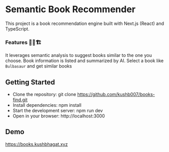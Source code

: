 # Semantic Book Recommender
This project is a book recommendation engine built with Next.js (React) and TypeScript. 

### Features 📕🔎🏗️
It leverages semantic analysis to suggest books similar to the one you choose. Book information is listed and summarized by AI. Select a book like ```Bulbasaur``` and get similar books 
## Getting Started

- Clone the repository: git clone https://github.com/kushb007/books-find.git
- Install dependencies: npm install
- Start the development server: npm run dev
- Open in your browser: http://localhost:3000


## Demo

https://books.kushbhagat.xyz
